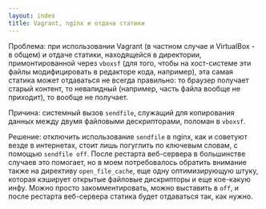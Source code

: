 ```yaml
---
layout: index
title: Vagrant, nginx и отдача статики
---
```


Проблема: при использовании Vagrant (в частном случае и VirtualBox - в общем)
и отдаче статики, находящейся в директории, примонтированной через `vboxsf`
(для того, чтобы на хост-системе эти файлы модифицировать в редакторе кода,
например), эта самая статика может отдаваться не всегда правильно: то браузер
получает старый контент, то невалидный (например, часть файла вообще не
приходит), то вообще не получает.

Причина: системный вызов `sendfile`, служащий для копирования данных между
двумя файловыми дескрипторами, поломан в `vboxsf`.

Решение: отключить использование `sendfile` в nginx, как и советуют везде в
интернетах, стоит лишь погуглить по ключевым словам, с помощью `sendfile off`.
После рестарта веб-сервера в большинстве случаев это помогает, но в моем
потребовалось обратить внимание также на директиву `open_file_cache`, еще
одну оптимизирующую штуку, которая кэширует открытые файловые дискрипторы
и еще кое-какую инфу. Можно просто закомментировать, можно выставить в `off`,
и после рестарта веб-сервера статика будет отдаваться так, как нужно.
